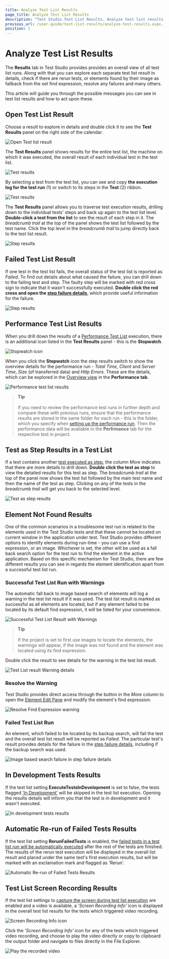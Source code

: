 ```yaml
---
title: Analyze Test List Results
page_title: Analyze Test List Results
description: "Test Studio Test List Results. Analyze test list results. Explore test list results in Test Studio. Scheduling failure."
previous_url: /user-guide/test-list-results/analyze-test-results.aspx, /user-guide/test-list-results/analyze-test-results, /getting-started/test-list-results/analyze-test-results
position: 1
---
```

# Analyze Test List Results

The __Results__ tab in Test Studio provides provides an overall view of all test list runs. Along with that you can explore each separate test list result in details, check if there are rerun tests, or elements found by their image as fallback from the set find expression, resolve any failures and many others. 

This article will guide you through the possible messages you can see in test list results and how to act upon these.

## Open Test List Result

Choose a result to explore in details and double click it to see the __Test Results__ panel on the right side of the calendar.

![Open Test list result][0]

The **Test Results** panel shows results for the entire test list, the machine on which it was executed, the overall result of each individual test in the test list.

![Test results][1]

By selecting a test from the test list, you can see and copy __the execution log for the test run__ (1) or switch to its steps in the __Test__ (2) ribbon.

![Test results][1a]

The **Test Results** panel allows you to traverse test execution results, drilling down to the individual tests' steps and back up again to the test list level. __Double-click a test from the list__ to see the result of each step in it. The _breadcrumb trail_ at the top of the panel shows the test list followed by the test name. Click the top level in the _breadcrumb trail_ to jump directly back to the test list result.

![Step results][2]

## Failed Test List Result

If one test in the test list fails, the overall status of the test list is reported as _Failed_. To find out details about what caused the failure, you can drill down to the failing test and step. The faulty step will be marked with red cross sign to indicate that it wasn't successfully executed. __Double click the red cross and open the <a href="/automated-tests/test-results/step-failure-details" target="_blank">step failure details</a>__, which provide useful information for the failure.

![Step results][2a]

## Performance Test List Results

When you drill down the results of a <a href="/getting-started/test-execution/test-lists-type-standalone" target="_blank">Performance Test List</a> execution, there is an additional icon listed in the **Test Results** panel - this is the **Stopwatch**.

![Stopwatch icon][30]

When you click the **Stopwatch** icon the step results switch to show the overview details for the performance run - _Total Time_, _Client_ and _Server Time_, _Size_ (of transferred data) and _Http Errors_. These are the details, which can be explored in the <a href="/automated-tests/performance/overview-button" target="_blank">Overview view</a> in the __Performance tab__.

![Performance test list results][31]

> __Tip__
><br>
><br>
> If you need to review the performance test runs in further depth and compare these with previous runs, ensure that the performance results are stored in the same folder for each run - this is the folder, which you specify when <a href="/automated-tests/performance/gather-perfomance-data" target="_blank">setting up the performance run</a>. Then the performance data will be available in the __Perfrmance__ tab for the respective test in project.

## Test as Step Results in a Test List

If a test contains another <a href="/features/custom-steps/test-as-step" target="_blank">test executed as step</a>, the column _More_ indicates that there are more details to drill down. __Double click the test as step__ to view the detailed results for this test as step. The _breadcrumb trail_ at the top of the panel now shows the test list followed by the main test name and then the name of the test as step. Clicking on any of the tests in the _breadcrumb trail_ will get you back to the selected level.

![Test as step results][4]

## Element Not Found Results

One of the common scenarios in a troublesome test run is related to the elements used in the Test Studio tests and that these cannot be located on current window in the application under test. Test Studio provides different options to identify elements during run-time - you can use a find expression, or an image. Whichever is set, the other will be used as a fall back search option for the test run to find the element in the active application. Based on this specific mechanism for Test Studio, there are few different results you can see in regards the element identification apart from a successful test list run.

### Successful Test List Run with Warnings

The automatic fall back to image based search of elements will log a warning in the test list result if it was used. The test list result is marked as successful as all elements are located, but if any element failed to be located by its default find expression, it will be listed for your convenience.

![Successful Test List Result with Warnings][10]

> __Tip__
><br>
><br>
> If the project is set to first use images to locate the elements, the warnings will appear, if the image was not found and the element was located using its find expression.

Double click the result to see details for the warning in the test list result.

![Test List result Warning details][11]

### Resolve the Warning

Test Studio provides direct access through the button in the _More_ column to open the <a href="/features/elements-explorer/find-element" target="_blank">Element Edit Pane</a> and modify the element's find expression.

![Resolve Find Expression warning][12]

### Failed Test List Run

An element, which failed to be located by its backup search, will fail the test and the overall test list result will be reported as _Failed_. The particular test's result provides details for the failure in the <a href="/automated-tests/test-results/step-failure-details" target="_blank">step failure details</a>, including if the backup search was used.

![Image based search failure in step failure details][13]

## In Development Tests Results

If the test list setting **ExecuteTestsInDevelopment** is set to false, the tests flagged <a href="/features/test-maintenance/tests-in-development" target="_blank">'In Development'</a> will be skipped in the test list execution. Opening the results details will inform you that the test is in development and it wasn't executed.

![In development tests results][5]

## Automatic Re-run of Failed Tests Results

If the test list setting **RerunFailedTests** is enabled, the <a href="/getting-started/test-execution/test-list-execution#automatic-re-run-of-failed-tests" target="_blank">failed tests in a test list run will be automatically executed</a> after the rest of the tests are finished. The results of the rerun test execution will be displayed in the overall list result and placed under the same test's first execution results, but will be marked with an exclamation mark and flagged as 'Rerun'.

![Automatic Re-run of Failed Tests Results][6]

## Test List Screen Recording Results

If the test list settings to <a href="/getting-started/test-execution/test-list-execution#recording-of-test-list-execution" target="_blank">capture the screen during test list execution</a> are enabled and a video is available, a _'Screen Recording Info'_ icon is displayed in the overall test list results for the tests which triggered video recording.

![Screen Recording Info icon][7]

Click the _'Screen Recording Info'_ icon for any of the tests which triggered video recording, and choose to play the video directly or copy to clipboard the output folder and navigate to files directly in the File Explorer.

![Play the recorded video][8]

[0]: /img/automated-tests/test-list-results/calendar/fig6.png
[1]: /img/automated-tests/test-list-results/analyze-test-results/fig1.png
[1a]: /img/automated-tests/test-list-results/analyze-test-results/fig1a.png
[2]: /img/automated-tests/test-list-results/analyze-test-results/fig2.png
[2a]: /img/automated-tests/test-list-results/analyze-test-results/fig2a.png
[3]: /img/automated-tests/test-list-results/analyze-test-results/fig3.png
[4]: /img/automated-tests/test-list-results/analyze-test-results/fig4.png
[5]: /img/automated-tests/test-list-results/analyze-test-results/fig5.png
[6]: /img/automated-tests/test-list-results/analyze-test-results/fig6.png
[7]: /img/automated-tests/test-list-results/analyze-test-results/fig7.png
[8]: /img/automated-tests/test-list-results/analyze-test-results/fig8.png
[10]: /img/automated-tests/test-list-results/analyze-test-results/fig10.png
[11]: /img/automated-tests/test-list-results/analyze-test-results/fig11.png
[12]: /img/automated-tests/test-list-results/analyze-test-results/fig12.gif
[13]: /img/automated-tests/test-list-results/analyze-test-results/fig13.png
[30]: /img/automated-tests/test-list-results/export-test-results/fig3.png
[31]: /img/automated-tests/test-list-results/analyze-test-results/fig31.png

